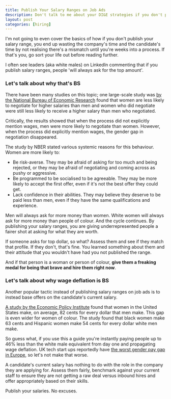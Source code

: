 ```yaml
---
title: Publish Your Salary Ranges on Job Ads
description: Don't talk to me about your DI&E strategies if you don't publish your salary ranges.
layout: post
categories: [hiring]
---
```

I'm not going to even cover the basics of how if you don't publish your salary range, you end up wasting the company's time and the candidate's time by not realising there's a mismatch until you're weeks into a process. If that's you, go sort your life out before reading further.

I often see leaders (aka white males) on LinkedIn commenting that if you publish salary ranges, people 'will always ask for the top amount'.

### Let's talk about why that's BS

There have been many studies on this topic; one large-scale study was [by the National Bureau of Economic Research](https://www.nber.org/papers/w18511) found that women are less likely to negotiate for higher salaries than men and women who did negotiate were still less likely to receive a higher salary than men who negotiated.

Critically, the results showed that when the process did not explicitly mention wages, men were more likely to negotiate than women. However, when the process did explicitly mention wages, the gender gap in negotiation disappeared.

The study by NBER stated various systemic reasons for this behaviour. Women are more likely to:
- Be risk-averse. They may be afraid of asking for too much and being rejected, or they may be afraid of negotiating and coming across as pushy or aggressive.
- Be programmed to be socialised to be agreeable. They may be more likely to accept the first offer, even if it's not the best offer they could get.
- Lack confidence in their abilities. They may believe they deserve to be paid less than men, even if they have the same qualifications and experience.

Men will always ask for more money than women. White women will always ask for more money than people of colour. And the cycle continues. By publishing your salary ranges, you are giving underrepresented people a fairer shot at asking for what they are worth.

If someone asks for top dollar, so what? Assess them and see if they match that profile. If they don't, that's fine. You learned something about them and their attitude that you wouldn't have had you not published the range.

And if that person is a woman or person of colour, **give them a freaking medal for being that brave and hire them right now**.

### Let's talk about why wage deflation is BS

Another popular tactic instead of publishing salary ranges on job ads is to instead base offers on the candidate's current salary.

[A study by the Economic Policy Institute](https://www.epi.org/publication/what-is-the-gender-pay-gap-and-is-it-real/) found that women in the United States make, on average, 82 cents for every dollar that men make. This gap is even wider for women of colour. The study found that black women make 63 cents and Hispanic women make 54 cents for every dollar white men make.

So guess what, if you use this a guide you're instantly paying people up to 46% less than the white male equivalent from day one and propagating wage deflation. UK tech start ups reportedly have [the worst gender pay gap in Europe](https://www.uktech.news/news/industry-analysis/uk-tech-gender-pay-gap-20230308#:~:text=The%20data%2C%20which%20is%20taken,in%202022%20stood%20at%2014.9%25.), so let's not make that worse.

A candidate's current salary has nothing to do with the role in the company they are applying for. Assess them fairly, benchmark against your current staff to ensure they are not getting a raw deal versus inbound hires and offer appropriately based on their skills.

Publish your salaries. No excuses.
